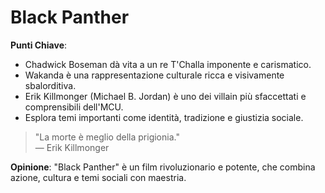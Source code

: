 # Black Panther 

 **Punti Chiave**: 
  - Chadwick Boseman dà vita a un re T'Challa imponente e carismatico.
  - Wakanda è una rappresentazione culturale ricca e visivamente sbalorditiva.
  - Erik Killmonger (Michael B. Jordan) è uno dei villain più sfaccettati e comprensibili dell'MCU.
  - Esplora temi importanti come identità, tradizione e giustizia sociale.

> "La morte è meglio della prigionia."  
> — Erik Killmonger

**Opinione**: "Black Panther" è un film rivoluzionario e potente, che combina azione, cultura e temi sociali con maestria.
